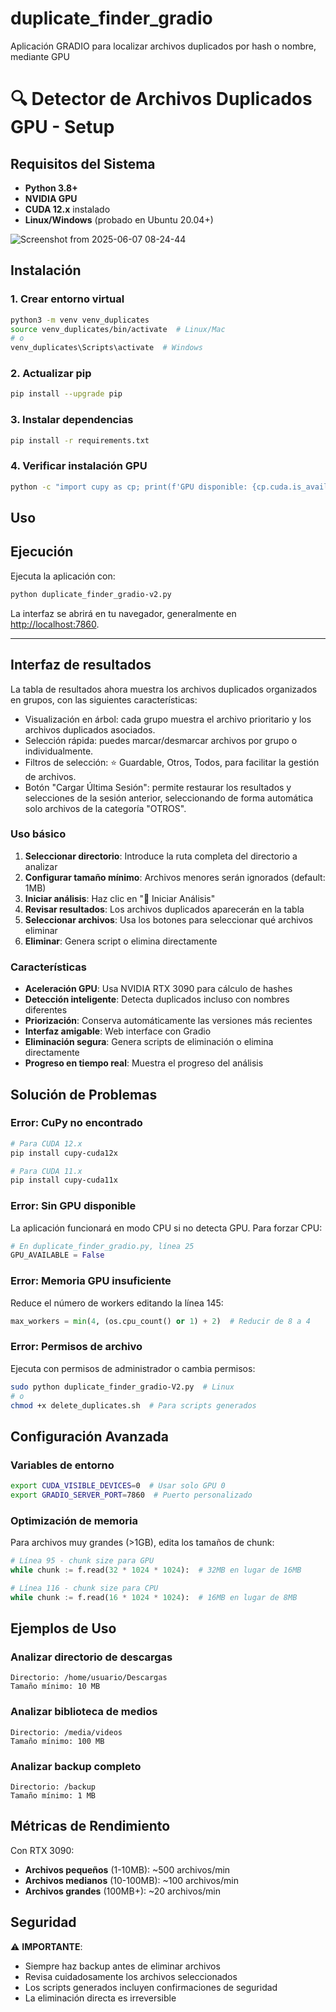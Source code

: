 # duplicate_finder_gradio
Aplicación GRADIO para localizar archivos duplicados por hash o nombre, mediante GPU


# 🔍 Detector de Archivos Duplicados GPU - Setup

## Requisitos del Sistema

- **Python 3.8+**
- **NVIDIA GPU**
- **CUDA 12.x** instalado
- **Linux/Windows** (probado en Ubuntu 20.04+)

![Screenshot from 2025-06-07 08-24-44](https://github.com/user-attachments/assets/93a171d7-71bb-45d9-952c-332fd8534d8a)

## Instalación

### 1. Crear entorno virtual

```bash
python3 -m venv venv_duplicates
source venv_duplicates/bin/activate  # Linux/Mac
# o
venv_duplicates\Scripts\activate  # Windows
```

### 2. Actualizar pip

```bash
pip install --upgrade pip
```

### 3. Instalar dependencias

```bash
pip install -r requirements.txt
```

### 4. Verificar instalación GPU

```bash
python -c "import cupy as cp; print(f'GPU disponible: {cp.cuda.is_available()}')"
```

## Uso

## Ejecución

Ejecuta la aplicación con:

```bash
python duplicate_finder_gradio-v2.py
```

La interfaz se abrirá en tu navegador, generalmente en [http://localhost:7860](http://localhost:7860).

---

## Interfaz de resultados

La tabla de resultados ahora muestra los archivos duplicados organizados en grupos, con las siguientes características:

- Visualización en árbol: cada grupo muestra el archivo prioritario y los archivos duplicados asociados.
- Selección rápida: puedes marcar/desmarcar archivos por grupo o individualmente.
- Filtros de selección: ⭐ Guardable, Otros, Todos, para facilitar la gestión de archivos.
- Botón "Cargar Última Sesión": permite restaurar los resultados y selecciones de la sesión anterior, seleccionando de forma automática solo archivos de la categoría "OTROS".

### Uso básico

1. **Seleccionar directorio**: Introduce la ruta completa del directorio a analizar
2. **Configurar tamaño mínimo**: Archivos menores serán ignorados (default: 1MB)
3. **Iniciar análisis**: Haz clic en "🚀 Iniciar Análisis"
4. **Revisar resultados**: Los archivos duplicados aparecerán en la tabla
5. **Seleccionar archivos**: Usa los botones para seleccionar qué archivos eliminar
6. **Eliminar**: Genera script o elimina directamente

### Características

- **Aceleración GPU**: Usa NVIDIA RTX 3090 para cálculo de hashes
- **Detección inteligente**: Detecta duplicados incluso con nombres diferentes
- **Priorización**: Conserva automáticamente las versiones más recientes
- **Interfaz amigable**: Web interface con Gradio
- **Eliminación segura**: Genera scripts de eliminación o elimina directamente
- **Progreso en tiempo real**: Muestra el progreso del análisis

## Solución de Problemas

### Error: CuPy no encontrado

```bash
# Para CUDA 12.x
pip install cupy-cuda12x

# Para CUDA 11.x
pip install cupy-cuda11x
```

### Error: Sin GPU disponible

La aplicación funcionará en modo CPU si no detecta GPU. Para forzar CPU:

```python
# En duplicate_finder_gradio.py, línea 25
GPU_AVAILABLE = False
```

### Error: Memoria GPU insuficiente

Reduce el número de workers editando la línea 145:

```python
max_workers = min(4, (os.cpu_count() or 1) + 2)  # Reducir de 8 a 4
```

### Error: Permisos de archivo

Ejecuta con permisos de administrador o cambia permisos:

```bash
sudo python duplicate_finder_gradio-V2.py  # Linux
# o
chmod +x delete_duplicates.sh  # Para scripts generados
```

## Configuración Avanzada

### Variables de entorno

```bash
export CUDA_VISIBLE_DEVICES=0  # Usar solo GPU 0
export GRADIO_SERVER_PORT=7860  # Puerto personalizado
```

### Optimización de memoria

Para archivos muy grandes (>1GB), edita los tamaños de chunk:

```python
# Línea 95 - chunk size para GPU
while chunk := f.read(32 * 1024 * 1024):  # 32MB en lugar de 16MB

# Línea 116 - chunk size para CPU  
while chunk := f.read(16 * 1024 * 1024):  # 16MB en lugar de 8MB
```

## Ejemplos de Uso

### Analizar directorio de descargas

```
Directorio: /home/usuario/Descargas
Tamaño mínimo: 10 MB
```

### Analizar biblioteca de medios

```
Directorio: /media/videos
Tamaño mínimo: 100 MB
```

### Analizar backup completo

```
Directorio: /backup
Tamaño mínimo: 1 MB
```

## Métricas de Rendimiento

Con RTX 3090:
- **Archivos pequeños** (1-10MB): ~500 archivos/min
- **Archivos medianos** (10-100MB): ~100 archivos/min  
- **Archivos grandes** (100MB+): ~20 archivos/min

## Seguridad

⚠️ **IMPORTANTE**: 
- Siempre haz backup antes de eliminar archivos
- Revisa cuidadosamente los archivos seleccionados
- Los scripts generados incluyen confirmaciones de seguridad
- La eliminación directa es irreversible
